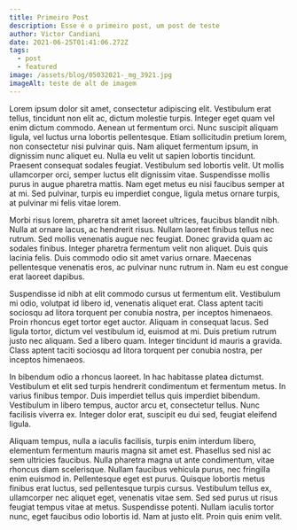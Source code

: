 ```yaml
---
title: Primeiro Post
description: Esse é o primeiro post, um post de teste
author: Victor Candiani
date: 2021-06-25T01:41:06.272Z
tags:
  - post
  - featured
image: /assets/blog/05032021-_mg_3921.jpg
imageAlt: teste de alt de imagem
---
```

Lorem ipsum dolor sit amet, consectetur adipiscing elit. Vestibulum erat tellus, tincidunt non elit ac, dictum molestie turpis. Integer eget quam vel enim dictum commodo. Aenean ut fermentum orci. Nunc suscipit aliquam ligula, vel luctus urna lobortis pellentesque. Etiam sollicitudin pretium lorem, non consectetur nisi pulvinar quis. Nam aliquet fermentum ipsum, in dignissim nunc aliquet eu. Nulla eu velit ut sapien lobortis tincidunt. Praesent consequat sodales feugiat. Vestibulum sed lobortis velit. Ut mollis ullamcorper orci, semper luctus elit dignissim vitae. Suspendisse mollis purus in augue pharetra mattis. Nam eget metus eu nisi faucibus semper at at mi. Sed pulvinar, turpis eu imperdiet congue, ligula metus ornare turpis, at pulvinar mi felis vitae lorem.

Morbi risus lorem, pharetra sit amet laoreet ultrices, faucibus blandit nibh. Nulla at ornare lacus, ac hendrerit risus. Nullam laoreet finibus tellus nec rutrum. Sed mollis venenatis augue nec feugiat. Donec gravida quam ac sodales finibus. Integer pharetra fermentum velit non aliquet. Duis quis lacinia felis. Duis commodo odio sit amet varius ornare. Maecenas pellentesque venenatis eros, ac pulvinar nunc rutrum in. Nam eu est congue erat laoreet dapibus.

Suspendisse id nibh at elit commodo cursus ut fermentum elit. Vestibulum mi odio, volutpat id libero id, venenatis aliquet erat. Class aptent taciti sociosqu ad litora torquent per conubia nostra, per inceptos himenaeos. Proin rhoncus eget tortor eget auctor. Aliquam in consequat lacus. Sed ligula tortor, dictum vel vestibulum id, euismod at mi. Duis pretium rutrum justo nec aliquam. Sed a libero quam. Integer tincidunt id mauris a gravida. Class aptent taciti sociosqu ad litora torquent per conubia nostra, per inceptos himenaeos.

In bibendum odio a rhoncus laoreet. In hac habitasse platea dictumst. Vestibulum et elit sed turpis hendrerit condimentum et fermentum metus. In varius finibus tempor. Duis imperdiet tellus quis imperdiet bibendum. Vestibulum in libero tempus, auctor arcu et, consectetur tellus. Nunc facilisis viverra ex. Integer dolor erat, suscipit eu dui sed, feugiat eleifend ligula.

Aliquam tempus, nulla a iaculis facilisis, turpis enim interdum libero, elementum fermentum mauris magna sit amet est. Phasellus sed nisl ac sem ultricies faucibus. Nulla pharetra magna ut ante condimentum, vitae rhoncus diam scelerisque. Nullam faucibus vehicula purus, nec fringilla enim euismod in. Pellentesque eget est purus. Quisque lobortis metus finibus erat luctus, sed pellentesque turpis cursus. Vestibulum tellus ex, ullamcorper nec aliquet eget, venenatis vitae sem. Sed sed purus ut risus feugiat tempus vitae at metus. Suspendisse potenti. Nullam iaculis tortor nunc, eget faucibus odio lobortis id. Nam at justo elit. Proin quis enim velit.